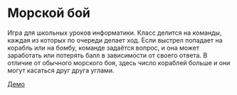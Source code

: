 # Морской бой

Игра для школьных уроков информатики. Класс делится на команды, каждая из
которых по очереди делает ход. Если выстрел попадает на корабль или на бомбу,
команде задаётся вопрос, и она может заработать или потерять балл в зависимости
от своего ответа. В отличие от обычного морского боя,
здесь число кораблей больше и они могут касаться друг друга углами.

[Демо](https://pmakarov.codes/seabattle)
